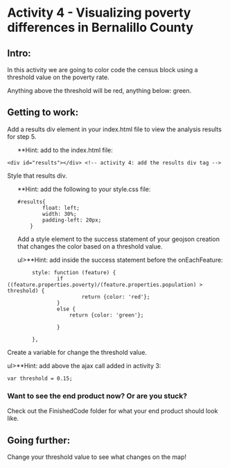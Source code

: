 <h1>Activity 4 - Visualizing poverty differences in Bernalillo County</h1>

<h2>Intro:</h2>

In this activity we are going to color code the census block using a threshold value on the poverty rate.

Anything above the threshold will be red, anything below: green.

<h2>Getting to work:</h2>

Add a results div element in your index.html file to view the analysis results for step 5.

<ul>**Hint: add to the index.html file:</ul>

```
<div id="results"></div> <!-- activity 4: add the results div tag -->
```

Style that results div.

<ul>**Hint: add the following to your style.css file:

```
#results{
		float: left;
		width: 30%;
		padding-left: 20px;
	}
```

Add a style element to the success statement of your geojson creation that changes the color based on a threshold value.  

ul>**Hint: add inside the success statement before the onEachFeature:</ul>

```
  		style: function (feature) {
		  		if ((feature.properties.poverty)/(feature.properties.population) > threshold) {
		  				return {color: 'red'};
		  		}
		  		else {
		  			return {color: 'green'};
		  			
		  		}
        
    	},

```
Create a variable for change the threshold value.  

ul>**Hint: add above the ajax call added in activity 3:</ul>

```
var threshold = 0.15;
```

<h3>Want to see the end product now?  Or are you stuck? </h3> Check out the FinishedCode folder for what your end product should look like.

<h2>Going further:</h2>
Change your threshold value to see what changes on the map!